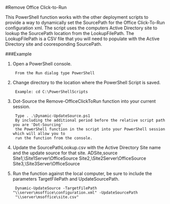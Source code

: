 #Remove Office Click-to-Run

This PowerShell function works with the other deployment scripts to provide a way to dynamically set the SourcePath for the Office Click-To-Run configuration xml.  The script uses the computers Active Directory site to lookup the SourcePath location from the LookupFilePath.  The LookupFilePath is a CSV file that you will need to populate with the Active Directory site and cooresponding SourcePath.

###Example

1. Open a PowerShell console.

		From the Run dialog type PowerShell 

2. Change directory to the location where the PowerShell Script is saved.

		Example: cd C:\PowerShellScripts

3. Dot-Source the Remove-OfficeClickToRun function into your current session.

		Type . .\Dynamic-UpdateSource.ps1
		By including the additional period before the relative script path you are 'Dot-Sourcing' 
		the PowerShell function in the script into your PowerShell session which will allow you to 
		run the function from the console.
		
5. Update the SourcePathLookup.csv with the Active Directory Site name and the update source for that site.
		ADSite,source
		Site1,\\Site1Server\OfficeSource
		Site2,\\Site2Server\OfficeSource
		Site3,\\Site3Server\OfficeSource
		
4. Run the function against the local computer, be sure to include the parameters TargetFilePath and UpdateSourcePath.

		Dynamic-UpdateSource -TargetFilePath "\\server\msoffice\configuration.xml" -UpdateSourcePath
		"\\server\msoffice\site.csv"


